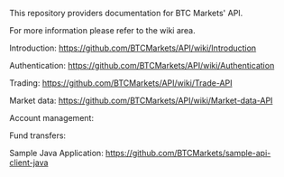 
This repository providers documentation for BTC Markets' API. 

For more information please refer to the wiki area.  

Introduction:
https://github.com/BTCMarkets/API/wiki/Introduction


Authentication:
https://github.com/BTCMarkets/API/wiki/Authentication


Trading:
https://github.com/BTCMarkets/API/wiki/Trade-API


Market data:
https://github.com/BTCMarkets/API/wiki/Market-data-API
 

Account management:


Fund transfers:


Sample Java Application:
https://github.com/BTCMarkets/sample-api-client-java




